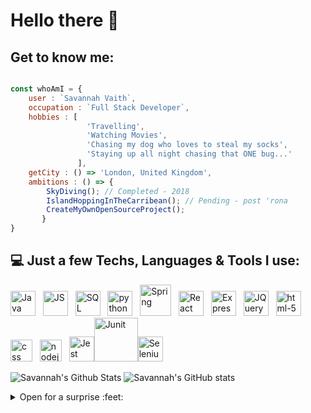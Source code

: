 # Hello there :wave:

## Get to know me:

```javascript

const whoAmI = {
    user : `Savannah Vaith`,
    occupation : `Full Stack Developer`,
    hobbies : [
                 'Travelling',
                 'Watching Movies',
                 'Chasing my dog who loves to steal my socks',
                 'Staying up all night chasing that ONE bug...'
               ],
    getCity : () => 'London, United Kingdom',
    ambitions : () => {
        SkyDiving(); // Completed - 2018
        IslandHoppingInTheCarribean(); // Pending - post 'rona
        CreateMyOwnOpenSourceProject(); 
       }
}

```
## 💻 Just a few Techs, Languages & Tools I use:

<img src="https://i.imgur.com/FI6zNOd.png" width="40px" alt="Java"/> &nbsp; <img src="https://i.imgur.com/o0GEoUG.png" width="40px" alt="JS"/> &nbsp; <img src="https://i.imgur.com/p0iInfp.png" width="40px" alt="SQL"/> &nbsp; <img src="https://i.imgur.com/Gt41wVy.png" width="40px" alt="python" /> &nbsp; 
<img src="https://i.imgur.com/s9UZ2zj.png" width="50px" alt="Spring"/> &nbsp; <img src="https://i.imgur.com/G4ewIRk.png" width="40px" alt="React"/> &nbsp; <img src="https://i.imgur.com/FfL7MyP.png" width="40px" alt="Express"/> &nbsp; <img src="https://i.imgur.com/d5p2RSI.png" width="40px" alt="JQuery"/> &nbsp; <img src="https://i.imgur.com/TSZVG5g.png" width="40px" alt="html-5" /> &nbsp; <img src="https://i.imgur.com/9xbG6Ox.png" width="35px" alt="css"/> &nbsp; <img src="https://i.imgur.com/uGHPrRG.png" width="35px" alt="nodejs"/> &nbsp; <img src="https://i.imgur.com/KU5xR5u.png" width="40px" alt="Jest"/><img src="https://i.imgur.com/1z0WLUq.png" width="70px" alt="Junit"/><img src="https://i.imgur.com/pMeFDIZ.png" width="40px" alt="Selenium"/>

![Savannah's Github Stats](https://github-readme-stats.vercel.app/api/top-langs/?username=savannahvaith&layout=compact&hide_border=false&theme=darcula&bg_color=00000000&langs_count=6) ![Savannah's GitHub stats](https://github-readme-stats.vercel.app/api?username=savannahvaith&count_private=true&layout=compact&hide_border=false&theme=darcula&bg_color=00000000)

<details>
    <summary> Open for a surprise :feet: </summary>
    <img src="https://i.imgur.com/icyGVDY.jpg" width="250px" alt="Cute Doggy"/> 
    <p> Here's the culprit who loves to steal my socks - Milo </p>
</details>

